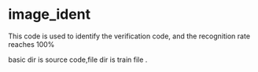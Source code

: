# image_ident
This code is used to identify the verification code, and the recognition rate reaches 100%

basic dir is source code,file dir is train file .
